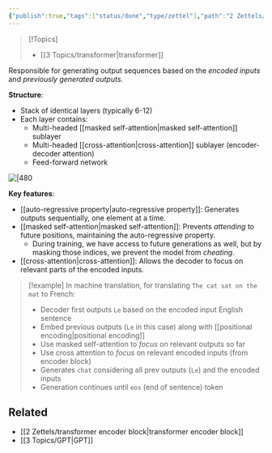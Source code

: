 ```yaml
---
{"publish":true,"tags":["status/done","type/zettel"],"path":"2 Zettels/transformer decoder block.md","permalink":"/2-zettels/transformer-decoder-block/","PassFrontmatter":true}
---
```




> [!Topics]
> - [[3 Topics/transformer\|transformer]]

Responsible for generating output sequences based on the *encoded inputs* and *previously generated outputs*.

**Structure**:
- Stack of identical layers (typically 6-12)
- Each layer contains:
    - Multi-headed [[masked self-attention\|masked self-attention]] sublayer
    - Multi-headed [[cross-attention\|cross-attention]] sublayer (encoder-decoder attention)
    - Feed-forward network

![|480](https://res.cloudinary.com/dcameztw9/image/upload/v1727800255/yrmisfizk8xg50twe9rw.png)

**Key features**:
- [[auto-regressive property\|auto-regressive property]]: Generates outputs sequentially, one element at a time.
- [[masked self-attention\|masked self-attention]]: Prevents *attending* to future positions, maintaining the auto-regressive property. 
	- During training, we have access to future generations as well, but by masking those indices, we prevent the model from *cheating*.
- [[cross-attention\|cross-attention]]: Allows the decoder to focus on relevant parts of the encoded inputs.

> [!example]
> In machine translation, for translating `The cat sat on the mat` to French:
> - Decoder first outputs `Le` based on the encoded input English sentence
> - Embed previous outputs (`Le` in this case) along with [[positional encoding\|positional encoding]]
> - Use masked self-attention to *focus* on relevant outputs so far
> - Use cross attention to *focus* on relevant encoded inputs (from encoder block)
> - Generates `chat` considering all prev outputs (`Le`) and the encoded inputs
> - Generation continues until `eos` (end of sentence) token

## Related
- [[2 Zettels/transformer encoder block\|transformer encoder block]]
- [[3 Topics/GPT\|GPT]]
